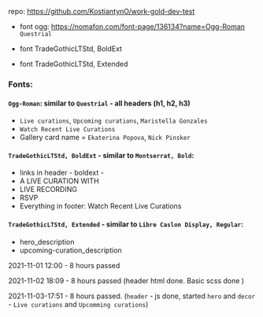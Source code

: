 repo: https://github.com/KostiantynO/work-gold-dev-test

- font ogg: https://nomafon.com/font-page/136134?name=Ogg-Roman `Questrial`

- font TradeGothicLTStd, BoldExt
- font TradeGothicLTStd, Extended

### Fonts:

#### `Ogg-Roman`: similar to `Questrial` - all headers (h1, h2, h3)

- `Live curations`, `Upcoming curations`, `Maristella Gonzales`
- `Watch Recent Live Curations`
- Gallery card name = `Ekaterina Popova`, `Nick Pinsker`

#### `TradeGothicLTStd, BoldExt` - similar to `Montserrat, Bold`:

- links in header - boldext -
- A LIVE CURATION WITH
- LIVE RECORDING
- RSVP
- Everything in footer: Watch Recent Live Curations

#### `TradeGothicLTStd, Extended` - similar to `Libre Caslon Display, Regular`:

- hero_description
- upcoming-curation_description

2021-11-01 12:00 - 8 hours passed

2021-11-02 18:09 - 8 hours passed (header html done. Basic scss done )

2021-11-03-17:51 - 8 hours passed. (`header` - js done, started `hero` and
`decor` - `Live curations` and `Upcomming curations`)
